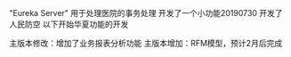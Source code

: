 "Eureka Server" 
用于处理医院的事务处理
开发了一个小功能20190730
开发了人民防空
以下开始华夏功能的开发

主版本修改：增加了业务报表分析功能
主版本增加：RFM模型，预计2月后完成

